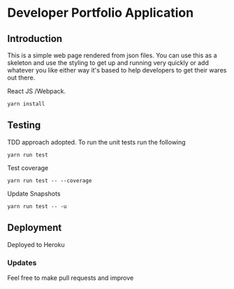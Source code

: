# Developer Portfolio Application


## Introduction

This is a simple web page rendered from json files. You can use this as a skeleton and use the styling to get up and running very quickly or add whatever you like either way it's based to help developers to get their wares out there.

React JS /Webpack.



```aidl
yarn install
```

## Testing

TDD approach adopted. To run the unit tests run the following

```aidl
yarn run test
```

Test coverage
```coverage
yarn run test -- --coverage
```

Update Snapshots
```aidl
yarn run test -- -u
```

## Deployment

Deployed to Heroku

### Updates

Feel free to make pull requests and improve




